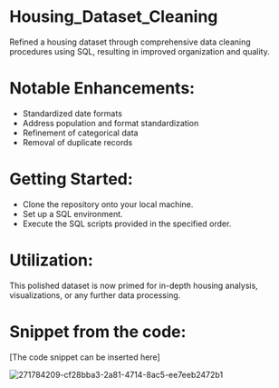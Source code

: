 # Housing_Dataset_Cleaning
Refined a housing dataset through comprehensive data cleaning procedures using SQL, resulting in improved organization and quality.

# Notable Enhancements:

- Standardized date formats
- Address population and format standardization
- Refinement of categorical data
- Removal of duplicate records
# Getting Started:
- Clone the repository onto your local machine.
- Set up a SQL environment.
- Execute the SQL scripts provided in the specified order.
# Utilization:
This polished dataset is now primed for in-depth housing analysis, visualizations, or any further data processing.

# Snippet from the code:

[The code snippet can be inserted here]

![271784209-cf28bba3-2a81-4714-8ac5-ee7eeb2472b1](https://github.com/zakelasli/Housing_Data_Cleaning/assets/149749616/a04c2724-f961-441f-9acb-9919e322573e)



